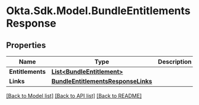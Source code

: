 # Okta.Sdk.Model.BundleEntitlementsResponse

## Properties

Name | Type | Description | Notes
------------ | ------------- | ------------- | -------------
**Entitlements** | [**List&lt;BundleEntitlement&gt;**](BundleEntitlement.md) |  | [optional] 
**Links** | [**BundleEntitlementsResponseLinks**](BundleEntitlementsResponseLinks.md) |  | [optional] 

[[Back to Model list]](../README.md#documentation-for-models) [[Back to API list]](../README.md#documentation-for-api-endpoints) [[Back to README]](../README.md)

